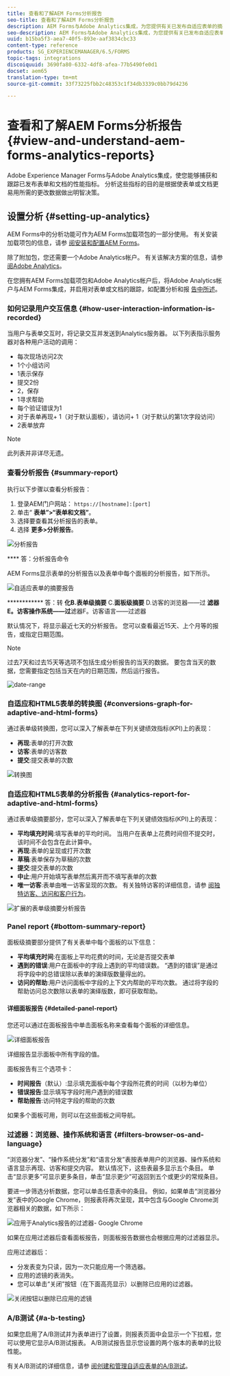```yaml
---
title: 查看和了解AEM Forms分析报告
seo-title: 查看和了解AEM Forms分析报告
description: AEM Forms与Adobe Analytics集成，为您提供有关已发布自适应表单的摘要和详细分析。
seo-description: AEM Forms与Adobe Analytics集成，为您提供有关已发布自适应表单的摘要和详细分析。
uuid: b15ba5f3-aea7-40f5-893e-aaf3834cbc33
content-type: reference
products: SG_EXPERIENCEMANAGER/6.5/FORMS
topic-tags: integrations
discoiquuid: 3690fa80-6332-4df8-afea-77b5490fe0d1
docset: aem65
translation-type: tm+mt
source-git-commit: 33f73225fbb2c48353c1f34db3339c0bb79d4236

---
```



# 查看和了解AEM Forms分析报告 {#view-and-understand-aem-forms-analytics-reports}

Adobe Experience Manager Forms与Adobe Analytics集成，使您能够捕获和跟踪已发布表单和文档的性能指标。 分析这些指标的目的是根据使表单或文档更易用所需的更改数据做出明智决策。

## 设置分析 {#setting-up-analytics}

AEM Forms中的分析功能可作为AEM Forms加载项包的一部分使用。 有关安装加载项包的信息，请参 [阅安装和配置AEM Forms](../../forms/using/installing-configuring-aem-forms-osgi.md)。

除了附加包，您还需要一个Adobe Analytics帐户。 有关该解决方案的信息，请参 [阅Adobe Analytics](https://www.adobe.com/solutions/digital-analytics.html)。

在您拥有AEM Forms加载项包和Adobe Analytics帐户后，将Adobe Analytics帐户与AEM Forms集成，并启用对表单或文档的跟踪，如配置分析和报 [告中所述](../../forms/using/configure-analytics-forms-documents.md)。

### 如何记录用户交互信息 {#how-user-interaction-information-is-recorded}

当用户与表单交互时，将记录交互并发送到Analytics服务器。 以下列表指示服务器对各种用户活动的调用：

* 每次现场访问2次
* 1个小组访问
* 1表示保存
* 提交2份
* 2，保存
* 1寻求帮助
* 每个验证错误为1
* 对于表单再现+ 1（对于默认面板），请访问+ 1（对于默认的第1次字段访问）
* 2表单放弃

>[!NOTE]
>
>此列表并非详尽无遗。

### 查看分析报告 {#summary-report}

执行以下步骤以查看分析报告：

1. 登录AEM门户网站： `https://[hostname]:[port]`
1. 单击“ **表单”>“表单和文档”**。
1. 选择要查看其分析报告的表单。
1. 选择 **更多>分析报告**。

![分析报告](assets/analyticsreport.png)

**** 答：分析报告命令

AEM Forms显示表单的分析报告以及表单中每个面板的分析报告，如下所示。

![自适应表单的摘要报告](assets/analyticsdashboard_callout.png)

************ 答：转 **化B.表单级摘要** C.**面板级摘要** D.访客的浏览器——过 **滤器E。访客操作系统——过**&#x200B;滤器F。访客语言——过滤器

默认情况下，将显示最近七天的分析报告。 您可以查看最近15天、上个月等的报告，或指定日期范围。

>[!NOTE]
>
>过去7天和过去15天等选项不包括生成分析报告的当天的数据。 要包含当天的数据，您需要指定包括当天在内的日期范围，然后运行报告。

![date-range](assets/date-range.png)

### 自适应和HTML5表单的转换图 {#conversions-graph-for-adaptive-and-html-forms}

通过表单级转换图，您可以深入了解表单在下列关键绩效指标(KPI)上的表现：

* **再现**:表单的打开次数
* **访客**:表单的访客数
* **提交**:提交表单的次数

![转换图](assets/conversion-graph.png)

### 自适应和HTML5表单的分析报告 {#analytics-report-for-adaptive-and-html-forms}

通过表单级摘要部分，您可以深入了解表单在下列关键绩效指标(KPI)上的表现：

* **平均填充时间**:填写表单的平均时间。 当用户在表单上花费时间但不提交时，该时间不会包含在此计算中。
* **再现**:表单的呈现或打开次数
* **草稿**:表单保存为草稿的次数
* **提交**:提交表单的次数
* **中止**:用户开始填写表单然后离开而不填写表单的次数
* **唯一访客**:表单由唯一访客呈现的次数。 有关独特访客的详细信息，请参 [阅独特访客、访问和客户行为](https://helpx.adobe.com/analytics/kb/unique-visitors-visitor-behavior.html)。

![扩展的表单级摘要分析报告](assets/analytics-report.png)

### Panel report {#bottom-summary-report}

面板级摘要部分提供了有关表单中每个面板的以下信息：

* **平均填充时间**:在面板上平均花费的时间，无论是否提交表单
* **遇到的错误**:用户在面板中的字段上遇到的平均错误数。 “遇到的错误”是通过将字段中的总错误除以表单的演绎版数量得出的。
* **访问的帮助**:用户访问面板中字段的上下文内帮助的平均次数。 通过将字段的帮助访问总次数除以表单的演绎版数，即可获取帮助。

#### 详细面板报告 {#detailed-panel-report}

您还可以通过在面板报告中单击面板名称来查看每个面板的详细信息。

![详细面板报告](assets/panel-report-detailed.png)

详细报告显示面板中所有字段的值。

面板报告有三个选项卡：

* **时间报告**（默认）:显示填充面板中每个字段所花费的时间（以秒为单位）
* **错误报告**:显示填写字段时用户遇到的错误数
* **帮助报告**:访问特定字段的帮助的次数

如果多个面板可用，则可以在这些面板之间导航。

### 过滤器：浏览器、操作系统和语言 {#filters-browser-os-and-language}

“浏览器分发”、“操作系统分发”和“语言分发”表按表单用户的浏览器、操作系统和语言显示再现、访客和提交内容。 默认情况下，这些表最多显示五个条目。 单击“显示更多”可显示更多条目，单击“显示更少”可返回到五个或更少的常规条目。

要进一步筛选分析数据，您可以单击任意表中的条目。 例如，如果单击“浏览器分发”表中的Google Chrome，则报表将再次呈现，其中包含与Google Chrome浏览器相关的数据，如下所示：

![应用于Analytics报告的过滤器- Google Chrome ](assets/filter-1.png)

如果在应用过滤器后查看面板报告，则面板报告数据也会根据应用的过滤器显示。

应用过滤器后：

* 分发表变为只读，因为一次只能应用一个筛选器。
* 应用的滤镜的表消失。
* 您可以单击“关闭”按钮（在下面高亮显示）以删除已应用的过滤器。

![关闭按钮以删除已应用的滤镜](assets/close-filter.png)

### A/B测试 {#a-b-testing}

如果您启用了A/B测试并为表单进行了设置，则报表页面中会显示一个下拉框，您可以使用它显示A/B测试报表。 A/B测试报告显示您设置的两个版本的表单的比较性能。

有关A/B测试的详细信息，请参 [阅创建和管理自适应表单的A/B测试](../../forms/using/ab-testing-adaptive-forms.md)。
